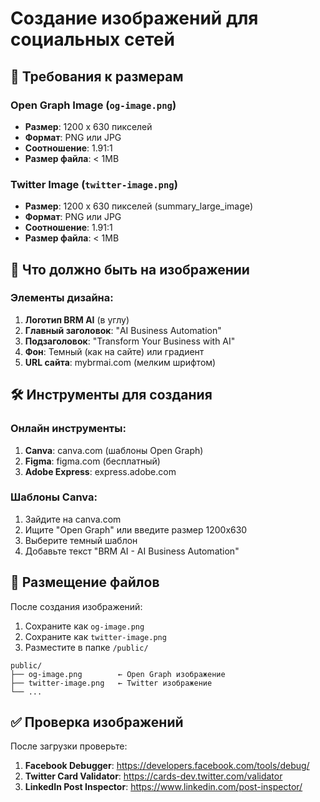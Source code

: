 # Создание изображений для социальных сетей

## 📏 Требования к размерам

### Open Graph Image (`og-image.png`)
- **Размер**: 1200 x 630 пикселей
- **Формат**: PNG или JPG
- **Соотношение**: 1.91:1
- **Размер файла**: < 1MB

### Twitter Image (`twitter-image.png`)  
- **Размер**: 1200 x 630 пикселей (summary_large_image)
- **Формат**: PNG или JPG
- **Соотношение**: 1.91:1
- **Размер файла**: < 1MB

## 🎨 Что должно быть на изображении

### Элементы дизайна:
1. **Логотип BRM AI** (в углу)
2. **Главный заголовок**: "AI Business Automation"
3. **Подзаголовок**: "Transform Your Business with AI"
4. **Фон**: Темный (как на сайте) или градиент
5. **URL сайта**: mybrmai.com (мелким шрифтом)

## 🛠️ Инструменты для создания

### Онлайн инструменты:
1. **Canva**: canva.com (шаблоны Open Graph)
2. **Figma**: figma.com (бесплатный)
3. **Adobe Express**: express.adobe.com

### Шаблоны Canva:
1. Зайдите на canva.com
2. Ищите "Open Graph" или введите размер 1200x630
3. Выберите темный шаблон
4. Добавьте текст "BRM AI - AI Business Automation"

## 📁 Размещение файлов

После создания изображений:
1. Сохраните как `og-image.png` 
2. Сохраните как `twitter-image.png`
3. Разместите в папке `/public/`

```
public/
├── og-image.png        ← Open Graph изображение
├── twitter-image.png   ← Twitter изображение  
└── ...
```

## ✅ Проверка изображений

После загрузки проверьте:
1. **Facebook Debugger**: https://developers.facebook.com/tools/debug/
2. **Twitter Card Validator**: https://cards-dev.twitter.com/validator
3. **LinkedIn Post Inspector**: https://www.linkedin.com/post-inspector/ 
